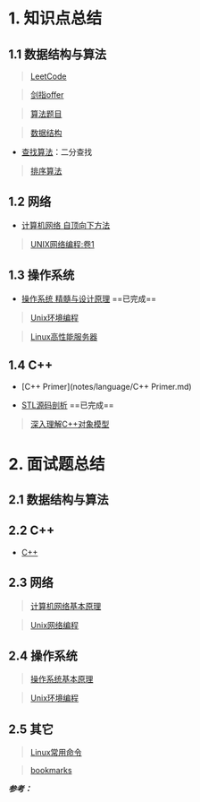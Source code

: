 # 1. 知识点总结

## 1.1 数据结构与算法

> [LeetCode](https://github.com/eagleeye05/LeetCode)

> [剑指offer](notes/data_structures_and_algorithms/剑指offer.md)

> [算法题目](notes/data_structures_and_algorithms/算法题目.md)

> [数据结构](notes/data_structures_and_algorithms/数据结构.md)

- [查找算法](notes/data_structures_and_algorithms/查找算法.md)：二分查找

> [排序算法](notes/data_structures_and_algorithms/排序算法.md)

## 1.2 网络

- [计算机网络  自顶向下方法](notes/network/计算机网络.md)

> [UNIX网络编程:卷1](https://github.com/arkingc/note/blob/master/%E8%AE%A1%E7%AE%97%E6%9C%BA%E7%BD%91%E7%BB%9C/UNIX%E7%BD%91%E7%BB%9C%E7%BC%96%E7%A8%8B%E5%8D%B71.md)

## 1.3 操作系统

- [操作系统 精髓与设计原理](notes/system/操作系统.md)  ==已完成==

> [Unix环境编程](https://github.com/arkingc/note/blob/master/%E6%93%8D%E4%BD%9C%E7%B3%BB%E7%BB%9F/UNIX%E7%8E%AF%E5%A2%83%E9%AB%98%E7%BA%A7%E7%BC%96%E7%A8%8B.md)

> [Linux高性能服务器](notes/system/Linux高性能服务器.md)

## 1.4 C++

- [C++ Primer](notes/language/C++ Primer.md)

- [STL源码剖析](notes/language/STL源码剖析.md)   ==已完成==

> [深入理解C++对象模型](notes/language/深入理解C++对象模型.md)

# 2. 面试题总结

## 2.1 数据结构与算法

## 2.2  C++

- [C++ ](notes/interview/language/C++.md)  

## 2.3 网络

> [计算机网络基本原理](notes/interview/network/计算机网络基本原理.md)

> [Unix网络编程](https://github.com/arkingc/note/blob/master/%E8%AE%A1%E7%AE%97%E6%9C%BA%E7%BD%91%E7%BB%9C/UNIX%E7%BD%91%E7%BB%9C%E7%BC%96%E7%A8%8B%E5%8D%B71.md)

## 2.4 操作系统

> [操作系统基本原理](notes/interview/system/操作系统基本原理.md)

> [Unix环境编程](notes/interview/system/Unix环境编程.md)

## 2.5 其它

> [Linux常用命令](notes/system/Linux常用命令.md)

> [bookmarks](notes/interview/bookmarks.md)

***参考：***

[arking / note]:https://github.com/arkingc/note
[guanjunjian / Interview-Summary]: https://github.com/guanjunjian/Interview-Summary
[selfboot / CS_Offer]:https://github.com/selfboot/CS_Offer
[CyC2018/CS-Notes]:https://github.com/CyC2018/CS-Notes